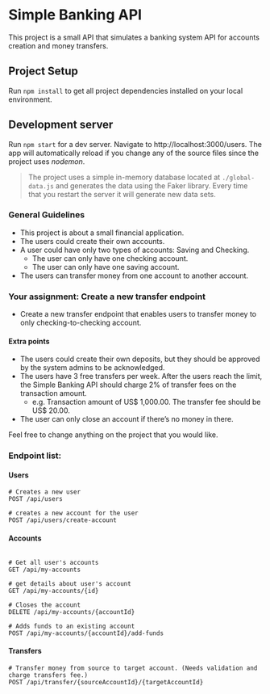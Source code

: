 # Simple Banking API

This project is a small API that simulates a banking system API for accounts creation and money transfers.

## Project Setup

Run `npm install` to get all project dependencies installed on your local environment.

## Development server

Run `npm start` for a dev server. Navigate to http://localhost:3000/users. The app will automatically reload if you change any of the source files since the project uses _nodemon_.

>  The project uses a simple in-memory database located at `./global-data.js` and generates the data using the Faker library.
> Every time that you restart the server it will generate new data sets. 

### General Guidelines
- This project is about a small financial application.
- The users could create their own accounts.
- A user could have only two types of accounts: Saving and Checking.
    -   The user can only have one checking account.
    -   The user can only have one saving account.
- The users can transfer money from one account to another account.

### Your assignment: Create a new transfer endpoint

- Create a new transfer endpoint that enables users to transfer money to only checking-to-checking account.

#### Extra points 
- The users could create their own deposits, but they should be approved by the system admins to be acknowledged.
- The users have 3 free transfers per week. After the users reach the limit, the Simple Banking API should charge 2% of transfer fees on the transaction amount.
    -   e.g. Transaction amount of US$ 1,000.00. The transfer fee should be US$ 20.00.
- The user can only close an account if there’s no money in there.

Feel free to change anything on the project that you would like.

### Endpoint list:

####  Users
```
# Creates a new user
POST /api/users

# creates a new account for the user
POST /api/users/create-account
```
####  Accounts
```

# Get all user's accounts
GET /api/my-accounts

# get details about user's account
GET /api/my-accounts/{id}

# Closes the account 
DELETE /api/my-accounts/{accountId}

# Adds funds to an existing account
POST /api/my-accounts/{accountId}/add-funds
```

####  Transfers

```
# Transfer money from source to target account. (Needs validation and charge transfers fee.)
POST /api/transfer/{sourceAccountId}/{targetAccountId}
```

